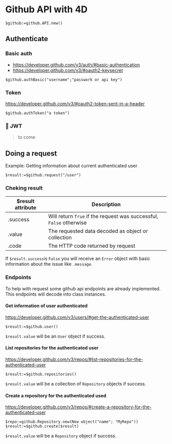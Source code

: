 
# Github API with 4D

```4d
$github:=github.API.new()
```

## Authenticate

### Basic auth

- https://developer.github.com/v3/auth/#basic-authentication
- https://developer.github.com/v3/#oauth2-keysecret

```4d
$github.authBasic("username";"passwork or api key")
```

### Token

https://developer.github.com/v3/#oauth2-token-sent-in-a-header

```4d
$github.authToken("a token")
```

### 🚧 JWT

> to come

## Doing a request

Example: Getting information about current authenticated user

```4d
$result:=$github.request("/user")
```

### Cheking result

| $result attribute |Description | 
|--|-- | 
| .success | Will return `True` if the request was successful, `False` otherwise | 
| .value | The requested data decoded as object or collection | 
| .code | The HTTP code returned by request | 

If `$result.success`is `False` you will receive an `Error` object with basic information about the issue like `.message`.

### Endpoints

To help with request some github api endpoints are already implemented. This endpoints will decode into class instances.

#### Get information of user authenticated

https://developer.github.com/v3/users/#get-the-authenticated-user

```4d
$result:=$github.user()
```

`$result.value` will be an `User` object if success.

#### List repositories for the authenticated user

https://developer.github.com/v3/repos/#list-repositories-for-the-authenticated-user

```4d
$result:=$github.repositories()
```

`$result.value` will be a collection of `Repository` objects if success.

#### Create a repository for the authenticated used

https://developer.github.com/v3/repos/#create-a-repository-for-the-authenticated-user
 
```4d
$repo:=github.Repository.new(New object("name"; "MyRepo"))
$result:=$github.create($result)
```

`$result.value` will be a `Repository` object if success.
